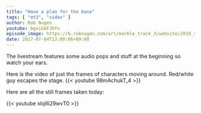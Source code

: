 ```yaml
---
title: "Have a plan for the base"
tags: [ "mt3", "video" ]
author: Rob Nugen
youtube: bgxiGkFJhYs
episode_image: https://b.robnugen.com/art/marble_track_3/website/2018_sep_02_mt3_placeholder.png
date: 2017-07-04T13:00:06+09:00
---
```


The livestream  features some audio pops and stuff at the beginning so watch
your ears.

Here is the video of just the frames of characters moving around.
Red/white guy escapes the stage.   {{< youtube 98mAchukT_4 >}}

Here are all the still frames taken today:

{{< youtube xIqI629wvT0 >}}


